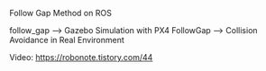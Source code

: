 Follow Gap Method on ROS

follow_gap --> Gazebo Simulation with PX4
FollowGap -->  Collision Avoidance in Real Environment

Video: https://robonote.tistory.com/44

